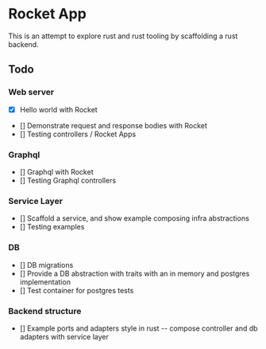 # Rocket App

This is an attempt to explore rust and rust tooling by scaffolding a rust backend.

## Todo

### Web server
- [x] Hello world with Rocket
- [] Demonstrate request and response bodies with Rocket
- [] Testing controllers / Rocket Apps

### Graphql
- [] Graphql with Rocket
- [] Testing Graphql controllers

### Service Layer
- [] Scaffold a service, and show example composing infra abstractions
- [] Testing examples

### DB
- [] DB migrations
- [] Provide a DB abstraction with traits with an in memory and postgres implementation
- [] Test container for postgres tests

### Backend structure
- [] Example ports and adapters style in rust -- compose controller and db adapters with service layer

